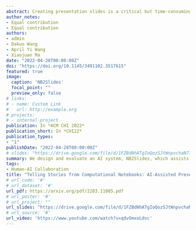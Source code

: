 ```yaml
---
abstract: Creating presentation slides is a critical but time-consuming task for data scientists. While researchers have proposed many AI techniques to lift data scientists’ burden on data preparation and model selection, few have targeted the presentation creation task. Based on the needs identified from a formative study, this paper presents NB2Slides, an AI system that facilitates users to compose presentations of their data science work. NB2Slides uses deep learning methods as well as example-based prompts to generate slides from computational notebooks, and take users’ input (e.g., audience background) to structure the slides. NB2Slides also provides an interactive visualization that links the slides with the notebook to help users further edit the slides. A follow-up user evaluation with 12 data scientists shows that participants believed NB2Slides can improve efficiency and reduces the complexity of creating slides. Yet, participants questioned the future of full automation and suggested a human-AI collaboration paradigm.
author_notes:
- Equal contribution
- Equal contribution
authors:
- admin
- Dakuo Wang
- April Yi Wang
- Xiaojuan Ma
date: "2022-04-28T00:00:00Z"
doi: "https://doi.org/10.1145/3491102.3517615"
featured: true
image:
  caption: 'NB2Slides'
  focal_point: ""
  preview_only: false
# links:
# - name: Custom Link
#   url: http://example.org
# projects:
# - internal-project
publication: In *ACM CHI 2022*
publication_short: In *CHI22*
publication_types:
- "1"
publishDate: "2022-04-28T00:00:00Z"
# slides: "https://drive.google.com/file/d/1FZBdNhATgIoQozSJtWnpvchaN7lDWpdP/view?usp=sharing"
summary: We design and evaluate an AI system, NB2Slides, which assists data scientists in creating presentation slides from computational notebooks.
tags:
- Human-AI Collaboration
title: "Telling Stories from Computational Notebooks: AI-Assisted Presentation Slides Creation for Presenting Data Science Work"
# url_code: '#'
# url_dataset: '#'
url_pdf: https://arxiv.org/pdf/2203.11085.pdf
# url_poster: '#'
# url_project: ""
url_slides: "https://drive.google.com/file/d/1FZBdNhATgIoQozSJtWnpvchaN7lDWpdP/view?usp=sharing"
# url_source: '#'
url_video: 'https://www.youtube.com/watch?v=qdvOmxoLdvc'
---
```

<!-- 
{{% callout note %}}
Click the *Cite* button above to demo the feature to enable visitors to import publication metadata into their reference management software.
{{% /callout %}}

{{% callout note %}}
Click the *Slides* button above to demo Academic's Markdown slides feature.
{{% /callout %}}

Supplementary notes can be added here, including [code and math](https://sourcethemes.com/academic/docs/writing-markdown-latex/). -->

